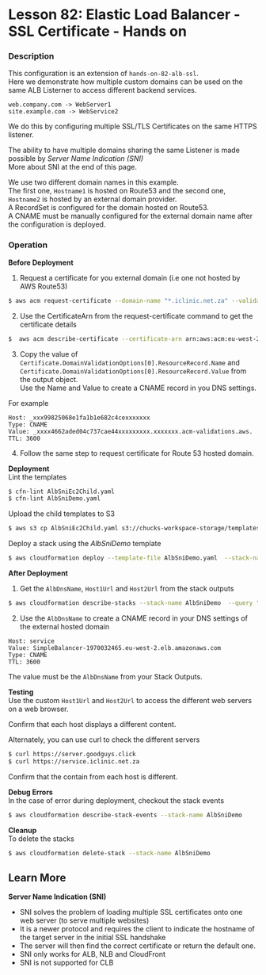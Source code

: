 # Lesson 82: Elastic Load Balancer - SSL Certificate - Hands on

### Description

This configuration is an extension of `hands-on-82-alb-ssl`.  
Here we demonstrate how multiple custom domains can be used on the same ALB Listerner to access different backend services.

```
web.company.com -> WebServer1
site.example.com -> WebService2
```

We do this by configuring multiple SSL/TLS Certificates on the same HTTPS listener.

The ability to have multiple domains sharing the same Listener is made possible by _Server Name Indication (SNI)_  
More about SNI at the end of this page.

We use two different domain names in this example.  
The first one, `Hostname1` is hosted on Route53 and the second one, `Hostname2` is hosted by an external domain provider.  
A RecordSet is configured for the domain hosted on Route53.  
A CNAME must be manually configured for the external domain name after the configuration is deployed.

### Operation

**Before Deployment**

1. Request a certificate for you external domain (i.e one not hosted by AWS Route53)

```bash
$ aws acm request-certificate --domain-name "*.iclinic.net.za" --validation-method DNS > output-1.json
```

2. Use the CertificateArn from the request-certificate command to get the certificate details

```bash
$  aws acm describe-certificate --certificate-arn arn:aws:acm:eu-west-2:314146339647:certificate/xxxx-xxxx-xxx-xxx-xxx > output-2.json
```

3. Copy the value of `Certificate.DomainValidationOptions[0].ResourceRecord.Name` and `Certificate.DomainValidationOptions[0].ResourceRecord.Value` from the output object.  
   Use the Name and Value to create a CNAME record in you DNS settings.

For example

```
Host: _xxx99825068e1fa1b1e682c4cexxxxxxx
Type: CNAME
Value: _xxxx4662aded04c737cae44xxxxxxxxx.xxxxxxx.acm-validations.aws.
TTL: 3600
```

4. Follow the same step to request certificate for Route 53 hosted domain.

**Deployment**  
 Lint the templates

```bash
$ cfn-lint AlbSniEc2Child.yaml
$ cfn-lint AlbSniDemo.yaml
```

Upload the child templates to S3

```bash
$ aws s3 cp AlbSniEc2Child.yaml s3://chucks-workspace-storage/templates/AlbSniEc2Child.yaml
```

Deploy a stack using the _AlbSniDemo_ template

```bash
$ aws cloudformation deploy --template-file AlbSniDemo.yaml  --stack-name AlbSniDemo --parameter-overrides file://private-parameters.json
```

**After Deployment**

1. Get the `AlbDnsName`, `Host1Url` and `Host2Url` from the stack outputs

```bash
$ aws cloudformation describe-stacks --stack-name AlbSniDemo  --query "Stacks[0].Outputs" --no-cli-pager
```

2. Use the `AlbDnsName` to create a CNAME record in your DNS settings of the external hosted domain

```
Host: service
Value: SimpleBalancer-1970032465.eu-west-2.elb.amazonaws.com
Type: CNAME
TTL: 3600
```

The value must be the `AlbDnsName` from your Stack Outputs.

**Testing**  
Use the custom `Host1Url` and `Host2Url` to access the different web servers on a web browser.

Confirm that each host displays a different content.

Alternately, you can use curl to check the different servers

```bash
$ curl https://server.goodguys.click
$ curl https://service.iclinic.net.za
```

Confirm that the contain from each host is different.

**Debug Errors**  
In the case of error during deployment, checkout the stack events

```bash
$ aws cloudformation describe-stack-events --stack-name AlbSniDemo
```

**Cleanup**  
To delete the stacks

```bash
$ aws cloudformation delete-stack --stack-name AlbSniDemo
```

## Learn More

**Server Name Indication (SNI)**

- SNI solves the problem of loading multiple SSL certificates onto one web server (to serve multiple websites)
- It is a newer protocol and requires the client to indicate the hostname of the target server in the initial SSL handshake
- The server will then find the correct certificate or return the default one.
- SNI only works for ALB, NLB and CloudFront
- SNI is not supported for CLB
